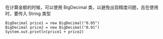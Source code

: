 在计算金额的时候，可以使用 BigDecimal 类，以避免出现精度问题，且在使用时，要传入 String 类型
```
BigDecimal price1 = new BigDecimal("0.05")
BigDecimal price2 = new BigDecimal("0.01")
System.out.println(price1 + price2)
```
